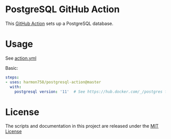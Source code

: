 # PostgreSQL GitHub Action

This [GitHub Action](https://github.com/features/actions) sets up a PostgreSQL database.

# Usage

See [action.yml](action.yml)

Basic:
```yaml
steps:
- uses: harmon758/postgresql-action@master
  with:
    postgresql version: '11'  # See https://hub.docker.com/_/postgres for available versions
```

# License

The scripts and documentation in this project are released under the [MIT License](LICENSE)
